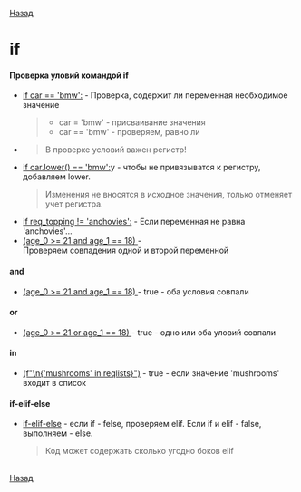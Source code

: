 [Назад](../Python.md)

# if

#### Проверка уловий командой if
* [if car == 'bmw':](./1_if.py) -  Проверка, содержит ли переменная необходимое значение 
  > * car = 'bmw' - присваивание значения
  > * car == 'bmw' - проверяем, равно ли
-
  >  В проверке условий важен регистр!
* [if car.lower() == 'bmw':](./1_if.p)y -  чтобы не привязыватся к регистру, добавляем lower. 
  > Изменения не вносятся в исходное значения, только отменяет учет регистра.
* [if req_topping != 'anchovies':](./1_if.py) -  Если переменная не равна 'anchovies'...
* [(age_0 >= 21 and age_1 == 18) ](./1_if.py) -  
Проверяем совпадения одной и второй переменной
#### and
* [(age_0 >= 21 and age_1 == 18) ](./1_if.py) -  true - оба условия совпали
#### or
* [(age_0 >= 21 or age_1 == 18) ](./1_if.py) -  true - одно или оба уловий совпали
#### in
* [(f"\n{'mushrooms' in reqlists}")](./1_if.py) -  true - если значение 'mushrooms' входит в список
#### if-elif-else
* [if-elif-else](./1_if.py) - если if - felse, проверяем elif. Если if и elif - false, выполняем - else.
  > Код может содержать сколько угодно боков elif 


\
[Назад](../Python.md)